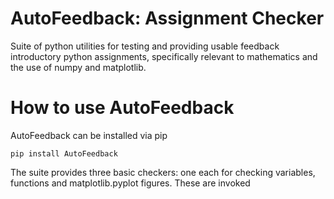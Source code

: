 # AutoFeedback: Assignment Checker

Suite of python utilities for testing and providing usable feedback introductory
python assignments, specifically relevant to mathematics and the use of numpy
and matplotlib.

# How to use AutoFeedback

AutoFeedback can be installed via pip

    pip install AutoFeedback

The suite provides three basic checkers: one each for checking variables,
functions and matplotlib.pyplot figures. These are invoked 


